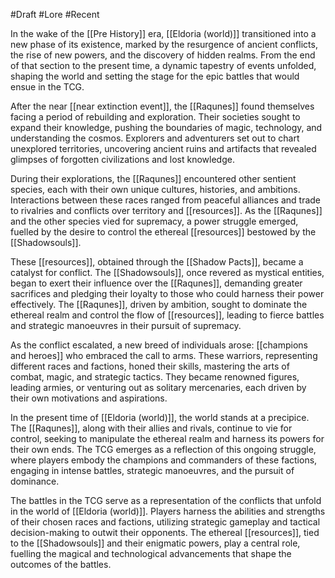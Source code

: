 #Draft #Lore #Recent

In the wake of the [[Pre History]] era, [[Eldoria (world)]] transitioned into a new phase of its existence, marked by the resurgence of ancient conflicts, the rise of new powers, and the discovery of hidden realms. From the end of that section to the present time, a dynamic tapestry of events unfolded, shaping the world and setting the stage for the epic battles that would ensue in the TCG.

After the near [[near extinction event]], the [[Raqunes]] found themselves facing a period of rebuilding and exploration. Their societies sought to expand their knowledge, pushing the boundaries of magic, technology, and understanding the cosmos. Explorers and adventurers set out to chart unexplored territories, uncovering ancient ruins and artifacts that revealed glimpses of forgotten civilizations and lost knowledge.

During their explorations, the [[Raqunes]] encountered other sentient species, each with their own unique cultures, histories, and ambitions. Interactions between these races ranged from peaceful alliances and trade to rivalries and conflicts over territory and [[resources]]. As the [[Raqunes]] and the other species vied for supremacy, a power struggle emerged, fuelled by the desire to control the ethereal [[resources]] bestowed by the [[Shadowsouls]].

These [[resources]], obtained through the [[Shadow Pacts]], became a catalyst for conflict. The [[Shadowsouls]], once revered as mystical entities, began to exert their influence over the [[Raqunes]], demanding greater sacrifices and pledging their loyalty to those who could harness their power effectively. The [[Raqunes]], driven by ambition, sought to dominate the ethereal realm and control the flow of [[resources]], leading to fierce battles and strategic manoeuvres in their pursuit of supremacy.

As the conflict escalated, a new breed of individuals arose: [[champions and heroes]] who embraced the call to arms. These warriors, representing different races and factions, honed their skills, mastering the arts of combat, magic, and strategic tactics. They became renowned figures, leading armies, or venturing out as solitary mercenaries, each driven by their own motivations and aspirations.

In the present time of [[Eldoria (world)]], the world stands at a precipice. The [[Raqunes]], along with their allies and rivals, continue to vie for control, seeking to manipulate the ethereal realm and harness its powers for their own ends. The TCG emerges as a reflection of this ongoing struggle, where players embody the champions and commanders of these factions, engaging in intense battles, strategic manoeuvres, and the pursuit of dominance.

The battles in the TCG serve as a representation of the conflicts that unfold in the world of [[Eldoria (world)]]. Players harness the abilities and strengths of their chosen races and factions, utilizing strategic gameplay and tactical decision-making to outwit their opponents. The ethereal [[resources]], tied to the [[Shadowsouls]] and their enigmatic powers, play a central role, fuelling the magical and technological advancements that shape the outcomes of the battles.